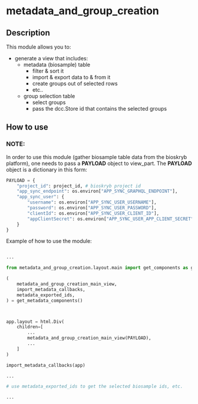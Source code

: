 # metadata_and_group_creation

## Description

This module allows you to:

- generate a view that includes:
  - metadata (biosample) table
    - filter & sort it
    - import & export data to & from it
    - create groups out of selected rows
    - etc..
  - group selection table
    - select groups
    - pass the dcc.Store id that contains the selected groups

## How to use

### NOTE:

In order to use this module (gather biosample table data from the bioskryb platform), one needs to pass a **PAYLOAD** object to view_part. The **PAYLOAD** object is a dictionary in this form:

```python
PAYLOAD = {
    "project_id": project_id, # bioskryb project id
    "app_sync_endpoint": os.environ["APP_SYNC_GRAPHQL_ENDPOINT"],
    "app_sync_user": {
        "username": os.environ["APP_SYNC_USER_USERNAME"],
        "password": os.environ["APP_SYNC_USER_PASSWORD"],
        "clientId": os.environ["APP_SYNC_USER_CLIENT_ID"],
        "appClientSecret": os.environ["APP_SYNC_USER_APP_CLIENT_SECRET"], # probably not needed
    }
}
```

Example of how to use the module:

```python

...

from metadata_and_group_creation.layout.main import get_components as get_metadata_components

(
    metadata_and_group_creation_main_view,
    import_metadata_callbacks,
    metadata_exported_ids,
) = get_metadata_components()



app.layout = html.Div(
    children=[
        ...
        metadata_and_group_creation_main_view(PAYLOAD),
        ...
    ]
)

import_metadata_callbacks(app)

...

# use metadata_exported_ids to get the selected biosample ids, etc.

...

```
